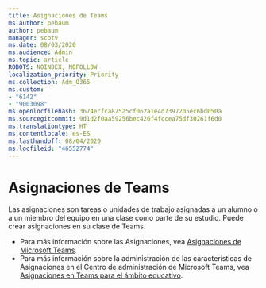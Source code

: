 ```yaml
---
title: Asignaciones de Teams
ms.author: pebaum
author: pebaum
manager: scotv
ms.date: 08/03/2020
ms.audience: Admin
ms.topic: article
ROBOTS: NOINDEX, NOFOLLOW
localization_priority: Priority
ms.collection: Adm_O365
ms.custom:
- "6142"
- "9003098"
ms.openlocfilehash: 3674ecfca87525cf062a1e4d7397205ec6bd050a
ms.sourcegitcommit: 9d1d2f0aa59256bec426f4fccea75df30261f6d0
ms.translationtype: HT
ms.contentlocale: es-ES
ms.lasthandoff: 08/04/2020
ms.locfileid: "46552774"
---
```

# <a name="teams-assignments"></a>Asignaciones de Teams

Las asignaciones son tareas o unidades de trabajo asignadas a un alumno o a un miembro del equipo en una clase como parte de su estudio. Puede crear asignaciones en su clase de Teams.

- Para más información sobre las Asignaciones, vea [Asignaciones de Microsoft Teams](https://support.microsoft.com/es-ES/office/microsoft-teams-5aa4431a-8a3c-4aa5-87a6-b6401abea114#ID0EAABAAA=Assignments).
- Para más información sobre la administración de las características de Asignaciones en el Centro de administración de Microsoft Teams, vea [Asignaciones en Teams para el ámbito educativo](https://docs.microsoft.com/microsoftteams/expand-teams-across-your-org/assignments-in-teams).
